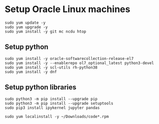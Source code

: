 # Setup Oracle Linux machines

```
sudo yum update -y
sudo yum upgrade -y
sudo yum install -y git mc ncdu htop  

```

## Setup python

```
sudo yum install -y oracle-softwarecollection-release-el7
sudo yum install -y --enablerepo ol7_optional_latest python3-devel
sudo yum install -y scl-utils rh-python38
sudo yum install -y dnf  

```

## Setup python libraries
```
sudo python3 -m pip install --upgrade pip
sudo python3 -m pip install --upgrade setuptools
sudo pip3 install ipykernel jupyter pandas

sudo yum localinstall -y ~/Downloads/code*.rpm

```
